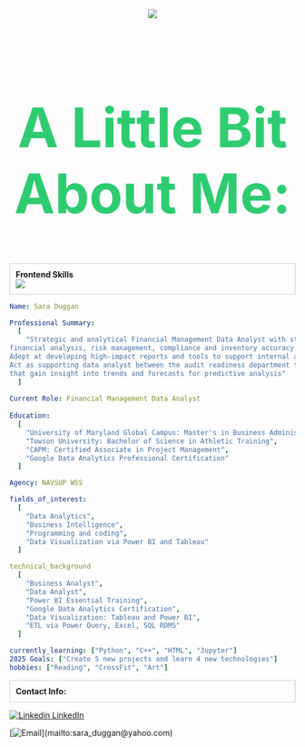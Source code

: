 <p align="center">
<img src="https://capsule-render.vercel.app/api?type=waving&color=0:EEFF00,100:a82da8&height=200&section=header&text=&#x1F44B%0HHi%20there,%20I'm%20Sara&fontSize=40" />
<header>
  <h1 style="font-size: 6rem; color: #2ecc71">A Little Bit About Me:</h1>
</header>

<div style="border: 1px solid #ccc; padding: 10px; margin-bottom: 10px;">
    <span style="font-weight: bold;">Frontend Skills</span><br>
   <img src="https://skillicons.dev/icons?i=r,sqlite,mysql,py,visualstudio" />
</div>

```yaml
Name: Sara Duggan

Professional Summary:
  [
    "Strategic and analytical Financial Management Data Analyst with strong foundation in data-driven
financial analysis, risk management, compliance and inventory accuracy within government contracting environments.
Adept at developing high-impact reports and tools to support internal audits and operational effectiveness.
Act as supporting data analyst between the audit readiness department to provide in depth analysis through ETL methods
that gain insight into trends and forecasts for predictive analysis"
  ]
 
Current Role: Financial Management Data Analyst
 
Education:
  [
    "University of Maryland Global Campus: Master's in Business Administration",
    "Towson University: Bachelor of Science in Athletic Training",
    "CAPM: Certified Associate in Project Management",
    "Google Data Analytics Professional Certification"
  ]

Agency: NAVSUP WSS

fields_of_interest:
  [
    "Data Analytics",
    "Business Intelligence",
    "Programming and coding",
    "Data Visualization via Power BI and Tableau"
  ]

technical_background
  [
    "Business Analyst",
    "Data Analyst",
    "Power BI Essential Training",
    "Google Data Analytics Certification",
    "Data Visualization: Tableau and Power BI",
    "ETL via Power Query, Excel, SQL RDMS"
  ]

currently_learning: ["Python", "C++", "HTML", "Jupyter"]
2025 Goals: ["Create 5 new projects and learn 4 new technologies"]
hobbies: ["Reading", "CrossFit", "Art"]

```

<div style="border: 1px solid #ccc; padding: 10px; margin-bottom: 10px;">
    <span style="font-weight: bold;">Contact Info:</span><br>
</div>

[![Linkedin](https://i.sstatic.net/gVE0j.png) LinkedIn](https://www.linkedin.com/in/sara-duggan-lat-atc-cpt-504561b5/)
 
[![Email](https://img.shields.io/badge/Yahoo-Contact_Me-blue?style=flat-square&logo=yahoo!)](mailto:sara_duggan@yahoo.com)
